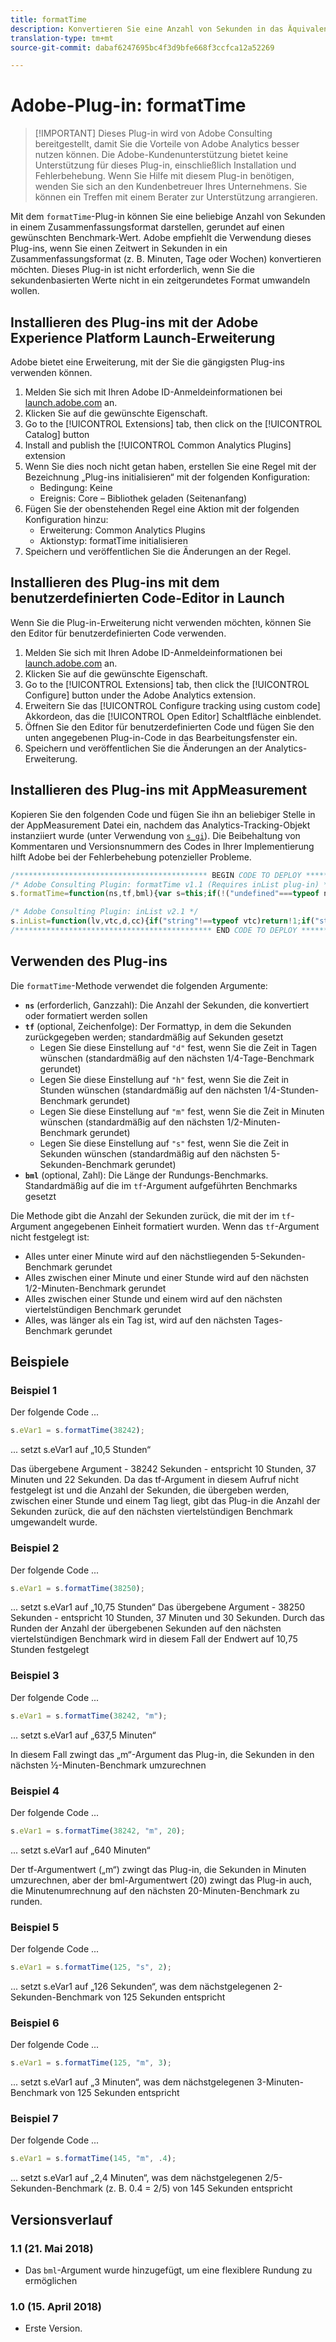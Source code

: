 ```yaml
---
title: formatTime
description: Konvertieren Sie eine Anzahl von Sekunden in das Äquivalent in Minuten, Stunden usw.
translation-type: tm+mt
source-git-commit: dabaf6247695bc4f3d9bfe668f3ccfca12a52269

---
```



# Adobe-Plug-in: formatTime

>[!IMPORTANT] Dieses Plug-in wird von Adobe Consulting bereitgestellt, damit Sie die Vorteile von Adobe Analytics besser nutzen können. Die Adobe-Kundenunterstützung bietet keine Unterstützung für dieses Plug-in, einschließlich Installation und Fehlerbehebung. Wenn Sie Hilfe mit diesem Plug-in benötigen, wenden Sie sich an den Kundenbetreuer Ihres Unternehmens. Sie können ein Treffen mit einem Berater zur Unterstützung arrangieren.

Mit dem `formatTime`-Plug-in können Sie eine beliebige Anzahl von Sekunden in einem Zusammenfassungsformat darstellen, gerundet auf einen gewünschten Benchmark-Wert. Adobe empfiehlt die Verwendung dieses Plug-ins, wenn Sie einen Zeitwert in Sekunden in ein Zusammenfassungsformat (z. B. Minuten, Tage oder Wochen) konvertieren möchten. Dieses Plug-in ist nicht erforderlich, wenn Sie die sekundenbasierten Werte nicht in ein zeitgerundetes Format umwandeln wollen.

## Installieren des Plug-ins mit der Adobe Experience Platform Launch-Erweiterung

Adobe bietet eine Erweiterung, mit der Sie die gängigsten Plug-ins verwenden können.

1. Melden Sie sich mit Ihren Adobe ID-Anmeldeinformationen bei [launch.adobe.com](https://launch.adobe.com) an.
1. Klicken Sie auf die gewünschte Eigenschaft.
1. Go to the [!UICONTROL Extensions] tab, then click on the [!UICONTROL Catalog] button
1. Install and publish the [!UICONTROL Common Analytics Plugins] extension
1. Wenn Sie dies noch nicht getan haben, erstellen Sie eine Regel mit der Bezeichnung „Plug-ins initialisieren“ mit der folgenden Konfiguration:
   * Bedingung: Keine
   * Ereignis: Core – Bibliothek geladen (Seitenanfang)
1. Fügen Sie der obenstehenden Regel eine Aktion mit der folgenden Konfiguration hinzu:
   * Erweiterung: Common Analytics Plugins
   * Aktionstyp: formatTime initialisieren
1. Speichern und veröffentlichen Sie die Änderungen an der Regel.

## Installieren des Plug-ins mit dem benutzerdefinierten Code-Editor in Launch

Wenn Sie die Plug-in-Erweiterung nicht verwenden möchten, können Sie den Editor für benutzerdefinierten Code verwenden.

1. Melden Sie sich mit Ihren Adobe ID-Anmeldeinformationen bei [launch.adobe.com](https://launch.adobe.com) an.
1. Klicken Sie auf die gewünschte Eigenschaft.
1. Go to the [!UICONTROL Extensions] tab, then click the [!UICONTROL Configure] button under the Adobe Analytics extension.
1. Erweitern Sie das [!UICONTROL Configure tracking using custom code] Akkordeon, das die [!UICONTROL Open Editor] Schaltfläche einblendet.
1. Öffnen Sie den Editor für benutzerdefinierten Code und fügen Sie den unten angegebenen Plug-in-Code in das Bearbeitungsfenster ein.
1. Speichern und veröffentlichen Sie die Änderungen an der Analytics-Erweiterung.

## Installieren des Plug-ins mit AppMeasurement

Kopieren Sie den folgenden Code und fügen Sie ihn an beliebiger Stelle in der AppMeasurement Datei ein, nachdem das Analytics-Tracking-Objekt instanziiert wurde (unter Verwendung von [`s_gi`](../functions/s-gi.md)). Die Beibehaltung von Kommentaren und Versionsnummern des Codes in Ihrer Implementierung hilft Adobe bei der Fehlerbehebung potenzieller Probleme.

```js
/******************************************* BEGIN CODE TO DEPLOY *******************************************/
/* Adobe Consulting Plugin: formatTime v1.1 (Requires inList plug-in) */
s.formatTime=function(ns,tf,bml){var s=this;if(!("undefined"===typeof ns||isNaN(ns)||0>Number(ns))){if("string"===typeof tf&&"d"===tf||("string"!==typeof tf||!s.inList("h,m,s",tf))&&86400<=ns){tf=86400;var d="days";bml=isNaN(bml)?1:tf/(bml*tf)} else"string"===typeof tf&&"h"===tf||("string"!==typeof tf||!s.inList("m,s",tf))&&3600<=ns?(tf=3600,d="hours", bml=isNaN(bml)?4: tf/(bml*tf)):"string"===typeof tf&&"m"===tf||("string"!==typeof tf||!s.inList("s",tf))&&60<=ns?(tf=60,d="minutes",bml=isNaN(bml)?2: tf/(bml*tf)):(tf=1,d="seconds",bml=isNaN(bml)?.2:tf/bml);ns=Math.round(ns*bml/tf)/bml+" "+d;0===ns.indexOf("1 ")&&(ns=ns.substring(0, ns.length-1));return ns}};

/* Adobe Consulting Plugin: inList v2.1 */
s.inList=function(lv,vtc,d,cc){if("string"!==typeof vtc)return!1;if("string"===typeof lv)lv=lv.split(d||",");else if("object"!== typeof lv)return!1;d=0;for(var e=lv.length;d<e;d++)if(1==cc&&vtc===lv[d]||vtc.toLowerCase()===lv[d].toLowerCase())return!0;return!1};
/******************************************** END CODE TO DEPLOY ********************************************/
```

## Verwenden des Plug-ins

Die `formatTime`-Methode verwendet die folgenden Argumente:

* **`ns`** (erforderlich, Ganzzahl): Die Anzahl der Sekunden, die konvertiert oder formatiert werden sollen
* **`tf`** (optional, Zeichenfolge): Der Formattyp, in dem die Sekunden zurückgegeben werden; standardmäßig auf Sekunden gesetzt
   * Legen Sie diese Einstellung auf `"d"` fest, wenn Sie die Zeit in Tagen wünschen (standardmäßig auf den nächsten 1/4-Tage-Benchmark gerundet)
   * Legen Sie diese Einstellung auf `"h"` fest, wenn Sie die Zeit in Stunden wünschen (standardmäßig auf den nächsten 1/4-Stunden-Benchmark gerundet)
   * Legen Sie diese Einstellung auf `"m"` fest, wenn Sie die Zeit in Minuten wünschen (standardmäßig auf den nächsten 1/2-Minuten-Benchmark gerundet)
   * Legen Sie diese Einstellung auf `"s"` fest, wenn Sie die Zeit in Sekunden wünschen (standardmäßig auf den nächsten 5-Sekunden-Benchmark gerundet)
* **`bml`** (optional, Zahl): Die Länge der Rundungs-Benchmarks. Standardmäßig auf die im `tf`-Argument aufgeführten Benchmarks gesetzt

Die Methode gibt die Anzahl der Sekunden zurück, die mit der im `tf`-Argument angegebenen Einheit formatiert wurden. Wenn das `tf`-Argument nicht festgelegt ist:

* Alles unter einer Minute wird auf den nächstliegenden 5-Sekunden-Benchmark gerundet
* Alles zwischen einer Minute und einer Stunde wird auf den nächsten 1/2-Minuten-Benchmark gerundet
* Alles zwischen einer Stunde und einem wird auf den nächsten viertelstündigen Benchmark gerundet
* Alles, was länger als ein Tag ist, wird auf den nächsten Tages-Benchmark gerundet

## Beispiele

### Beispiel 1

Der folgende Code ...

```js
s.eVar1 = s.formatTime(38242);
```

... setzt s.eVar1 auf „10,5 Stunden“

Das übergebene Argument - 38242 Sekunden - entspricht 10 Stunden, 37 Minuten und 22 Sekunden.  Da das tf-Argument in diesem Aufruf nicht festgelegt ist und die Anzahl der Sekunden, die übergeben werden, zwischen einer Stunde und einem Tag liegt, gibt das Plug-in die Anzahl der Sekunden zurück, die auf den nächsten viertelstündigen Benchmark umgewandelt wurde.

### Beispiel 2

Der folgende Code ...

```js
s.eVar1 = s.formatTime(38250);
```

... setzt s.eVar1 auf „10,75 Stunden“
Das übergebene Argument - 38250 Sekunden - entspricht 10 Stunden, 37 Minuten und 30 Sekunden.  Durch das Runden der Anzahl der übergebenen Sekunden auf den nächsten viertelstündigen Benchmark wird in diesem Fall der Endwert auf 10,75 Stunden festgelegt

### Beispiel 3

Der folgende Code ...

```js
s.eVar1 = s.formatTime(38242, "m");
```

... setzt s.eVar1 auf „637,5 Minuten“

In diesem Fall zwingt das „m“-Argument das Plug-in, die Sekunden in den nächsten ½-Minuten-Benchmark umzurechnen

### Beispiel 4

Der folgende Code ...

```js
s.eVar1 = s.formatTime(38242, "m", 20);
```

... setzt s.eVar1 auf „640 Minuten“

Der tf-Argumentwert („m“) zwingt das Plug-in, die Sekunden in Minuten umzurechnen, aber der bml-Argumentwert (20) zwingt das Plug-in auch, die Minutenumrechnung auf den nächsten 20-Minuten-Benchmark zu runden.

### Beispiel 5

Der folgende Code ...

```js
s.eVar1 = s.formatTime(125, "s", 2);
```

... setzt s.eVar1 auf „126 Sekunden“, was dem nächstgelegenen 2-Sekunden-Benchmark von 125 Sekunden entspricht

### Beispiel 6

Der folgende Code ...

```js
s.eVar1 = s.formatTime(125, "m", 3);
```

... setzt s.eVar1 auf „3 Minuten“, was dem nächstgelegenen 3-Minuten-Benchmark von 125 Sekunden entspricht

### Beispiel 7

Der folgende Code ...

```js
s.eVar1 = s.formatTime(145, "m", .4);
```

... setzt s.eVar1 auf „2,4 Minuten“, was dem nächstgelegenen 2/5-Sekunden-Benchmark (z. B. 0.4 = 2/5) von 145 Sekunden entspricht

## Versionsverlauf

### 1.1 (21. Mai 2018)

* Das `bml`-Argument wurde hinzugefügt, um eine flexiblere Rundung zu ermöglichen

### 1.0 (15. April 2018)

* Erste Version.
